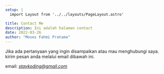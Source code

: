 ```yaml
---
setup: |
  import Layout from '../../layouts/PageLayout.astro'

title: Contact Me
description: Ini adalah halaman contact
date: 2022-03-26
author: "Moses Fahmi Pratama"
---
```


Jika ada pertanyaan yang ingin disampaikan atau mau menghubungi saya. kirim pesan anda melalui email dibawah ini.

email: *staykoding@gmail.com*